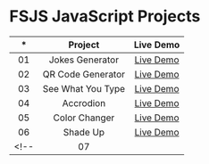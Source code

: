# FSJS JavaScript Projects

|  *  |            Project             | Live Demo |
| :-: | :----------------------------: | :-------: |
| 01  |     Jokes Generator     | [Live Demo](https://get-a-joke.netlify.app/)  |
| 02  |     QR Code Generator    | [Live Demo](https://get-qr-code.netlify.app/)  |
| 03  |     See What You Type  | [Live Demo](https://display-what-you-type.netlify.app/)  |
| 04  |     Accrodion | [Live Demo](https://faq-info-accordion.netlify.app/)  |
| 05  |   Color Changer| [Live Demo](https://getrandomcolor.netlify.app/)  |
| 06  |   Shade Up| [Live Demo](https://convert-colors.netlify.app/)  |
<!-- | 07  |   | [Live Demo]()  | -->
